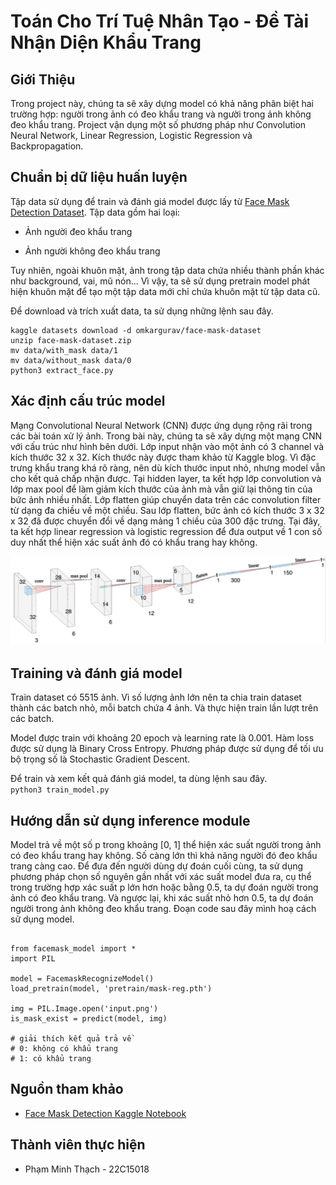 # Toán Cho Trí Tuệ Nhân Tạo - Đề Tài Nhận Diện Khẩu Trang

## Giới Thiệu

Trong project này, chúng ta sẽ xây dựng model có khả năng phân biệt hai trường hợp: người trong ảnh có đeo khẩu trang và người trong ảnh không đeo khẩu trang. Project vận dụng một số phương pháp như Convolution Neural Network, Linear Regression, Logistic Regression và Backpropagation. 

## Chuẩn bị dữ liệu huấn luyện

Tập data sử dụng để train và đánh giá model được lấy từ [Face Mask Detection Dataset](https://www.kaggle.com/datasets/omkargurav/face-mask-dataset). 
Tập data gồm hai loại: 

- Ảnh người đeo khẩu trang

- Ảnh người không đeo khẩu trang

Tuy nhiên, ngoài khuôn mặt, ảnh trong tập data chứa nhiều thành phần khác như background, vai, mũ nón... Vì vậy, ta sẽ sử dụng pretrain model phát hiện khuôn mặt để tạo một tập data mới chỉ chứa khuôn mặt từ tập data cũ.

Để download và trích xuất data, ta sử dụng những lệnh sau đây.

```
kaggle datasets download -d omkargurav/face-mask-dataset
unzip face-mask-dataset.zip
mv data/with_mask data/1
mv data/without_mask data/0
python3 extract_face.py
```

## Xác định cấu trúc model

Mạng Convolutional Neural Network (CNN) được ứng dụng rộng rãi trong các bài toán xử lý ảnh. Trong bài này, chúng ta sẽ xây dựng một mạng CNN với cấu trúc như hình bên dưới. Lớp input nhận vào một ảnh có 3 channel và kích thước 32 x 32. Kích thước này được tham khảo từ Kaggle blog. Vì đặc trưng khẩu trang khá rõ ràng, nên dù kích thước input nhỏ, nhưng model vẫn cho kết quả chấp nhận được. Tại hidden layer, ta kết hợp lớp convolution và lớp max pool để làm giảm kích thước của ảnh mà vẫn giữ lại thông tin của bức ảnh nhiều nhất. Lớp flatten giúp chuyển data trên các convolution filter từ dạng đa chiều về một chiều. Sau lớp flatten, bức ảnh có kích thước 3 x 32 x 32 đã được chuyển đổi về dạng mảng 1 chiều của 300 đặc trưng. Tại đây, ta kết hợp linear regression và logistic regression để đưa output về 1 con số duy nhất thể hiện xác suất ảnh đó có khẩu trang hay không.

<img src="architecture.png"/>

## Training và đánh giá model

Train dataset có 5515 ảnh. Vì số lượng ảnh lớn nên ta chia train dataset thành các batch nhỏ, mỗi batch chứa 4 ảnh. Và thực hiện train lần lượt trên các batch.

Model được train với khoảng 20 epoch và learning rate là 0.001. Hàm loss được sử dụng là Binary Cross Entropy. Phương pháp được sử dụng để tối ưu bộ trọng số là Stochastic Gradient Descent.

Để train và xem kết quả đánh giá model, ta dùng lệnh sau đây.  
`python3 train_model.py`

## Hướng dẫn sử dụng inference module

Model trả về một số p trong khoảng [0, 1] thể hiện xác suất người trong ảnh có đeo khẩu trang hay không. Số càng lớn thì khả năng người đó đeo khẩu trang càng cao.
Để đưa đến người dùng dự đoán cuối cùng, ta sử dụng phương pháp chọn số nguyên gần nhất với xác suất model đưa ra, cụ thể trong trường hợp xác suất p lớn hơn hoặc bằng 0.5, ta dự đoán người trong ảnh có đeo khẩu trang. Và ngược lại, khi xác suất nhỏ hơn 0.5, ta dự đoán người trong ảnh không đeo khẩu trang. Đoạn code sau đây mình hoạ cách sử dụng model.  

```

from facemask_model import *
import PIL

model = FacemaskRecognizeModel()
load_pretrain(model, 'pretrain/mask-reg.pth')

img = PIL.Image.open('input.png')
is_mask_exist = predict(model, img) 

# giải thích kết quả trả về
# 0: không có khẩu trang
# 1: có khẩu trang
```

## Nguồn tham khảo
- [Face Mask Detection Kaggle Notebook](https://www.kaggle.com/code/charlessamuel/face-mask-detection-pytorch)


## Thành viên thực hiện
- Phạm Minh Thạch - 22C15018


